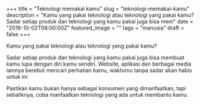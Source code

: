 +++
title = "Teknologi memakai kamu"
slug = "teknologi-memakai-kamu"
description = "Kamu yang pakai teknologi atau teknologi yang pakai kamu?Sadar setiap produk dan teknologi yang kamu pakai juga bisa mem"
date = "2019-10-02T08:00:00Z"
featured_image = ""
tags = "manusia"
draft = false
+++ 
 
Kamu yang pakai teknologi atau teknologi yang pakai kamu?

Sadar setiap produk dan teknologi yang kamu pakai juga bisa membuat kamu lupa dengan diri kamu sendiri. Website, aplikasi dan berbagai media lainnya berebut mencari perhatian kamu, waktumu tanpa sadar akan habis untuk ini

Pastikan kamu bukan hanya sebagai konsumen yang dimanfaatkan, tapi sebaliknya, coba manfaatkan teknologi yang ada untuk membantu kamu.